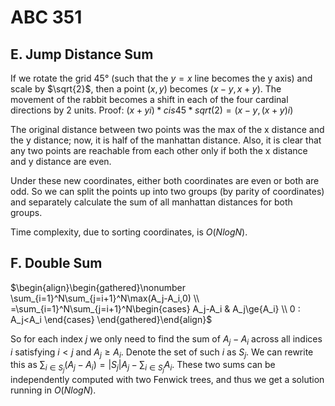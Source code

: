 # ABC 351

## E. Jump Distance Sum
If we rotate the grid $45°$ (such that the $y=x$ line becomes the y axis) and scale by $\sqrt{2}$, then a point
$(x,y)$ becomes $(x-y,x+y)$. The movement of the rabbit becomes a shift in each of the four cardinal directions by $2$ units. Proof: $(x+yi)*cis45*sqrt(2) = (x-y,(x+y)i)$

The original distance between two points was the max of the x distance and the y distance; now, it is half of the manhattan distance. Also, it is clear that any two points are reachable from each other only if both the x distance and y distance are even. 

Under these new coordinates, either both coordinates are even or both are odd. So we can split the points up into two groups (by parity of coordinates) and separately calculate the sum of all manhattan distances for both groups.

Time complexity, due to sorting coordinates, is $O(NlogN)$.

## F. Double Sum
$\begin{align}\begin{gathered}\nonumber
\sum_{i=1}^N\sum_{j=i+1}^N\max(A_j-A_i,0) \\
=\sum_{i=1}^N\sum_{j=i+1}^N\begin{cases}
A_j-A_i & A_j\ge{A_i} \\
0 : A_j<A_i
\end{cases}
\end{gathered}\end{align}$

So for each index $j$ we only need to find the sum of $A_j-A_i$ across all indices $i$ satisfying $i<j$ and $A_j\ge{A_i}$. Denote the set of such $i$ as $S_j$. We can rewrite this as $\sum_{i\in{S_j}}(A_j-A_i)=|S_j|A_j-\sum_{i\in{S_j}}A_i$. These two sums can be independently computed with two Fenwick trees, and thus we get a solution running in $O(NlogN)$.